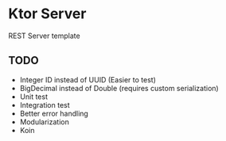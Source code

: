 # Ktor Server
REST Server template

## TODO
- Integer ID instead of UUID (Easier to test)
- BigDecimal instead of Double (requires custom serialization)
- Unit test
- Integration test
- Better error handling
- Modularization
- Koin